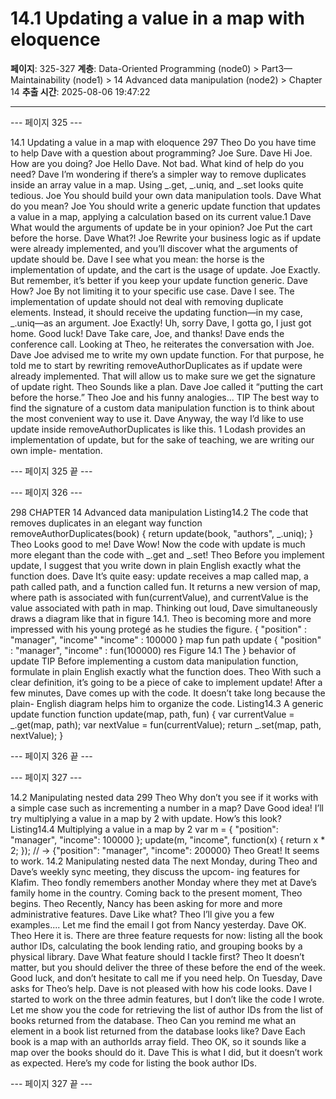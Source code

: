 # 14.1 Updating a value in a map with eloquence

**페이지**: 325-327
**계층**: Data-Oriented Programming (node0) > Part3—Maintainability (node1) > 14 Advanced data manipulation (node2) > Chapter 14
**추출 시간**: 2025-08-06 19:47:22

---


--- 페이지 325 ---

14.1 Updating a value in a map with eloquence 297
Theo Do you have time to help Dave with a question about programming?
Joe Sure.
Dave Hi Joe. How are you doing?
Joe Hello Dave. Not bad. What kind of help do you need?
Dave I’m wondering if there’s a simpler way to remove duplicates inside an array
value in a map. Using _.get, _.uniq, and _.set looks quite tedious.
Joe You should build your own data manipulation tools.
Dave What do you mean?
Joe You should write a generic update function that updates a value in a map,
applying a calculation based on its current value.1
Dave What would the arguments of update be in your opinion?
Joe Put the cart before the horse.
Dave What?!
Joe Rewrite your business logic as if update were already implemented, and you’ll
discover what the arguments of update should be.
Dave I see what you mean: the horse is the implementation of update, and the cart is
the usage of update.
Joe Exactly. But remember, it’s better if you keep your update function generic.
Dave How?
Joe By not limiting it to your specific use case.
Dave I see. The implementation of update should not deal with removing duplicate
elements. Instead, it should receive the updating function—in my case,
_.uniq—as an argument.
Joe Exactly! Uh, sorry Dave, I gotta go, I just got home. Good luck!
Dave Take care, Joe, and thanks!
Dave ends the conference call. Looking at Theo, he reiterates the conversation with Joe.
Dave Joe advised me to write my own update function. For that purpose, he told me
to start by rewriting removeAuthorDuplicates as if update were already
implemented. That will allow us to make sure we get the signature of update
right.
Theo Sounds like a plan.
Dave Joe called it “putting the cart before the horse.”
Theo Joe and his funny analogies...
TIP The best way to find the signature of a custom data manipulation function is to
think about the most convenient way to use it.
Dave Anyway, the way I’d like to use update inside removeAuthorDuplicates is
like this.
1 Lodash provides an implementation of update, but for the sake of teaching, we are writing our own imple-
mentation.

--- 페이지 325 끝 ---


--- 페이지 326 ---

298 CHAPTER 14 Advanced data manipulation
Listing14.2 The code that removes duplicates in an elegant way
function removeAuthorDuplicates(book) {
return update(book, "authors", _.uniq);
}
Theo Looks good to me!
Dave Wow! Now the code with update is much more elegant than the code with
_.get and _.set!
Theo Before you implement update, I suggest that you write down in plain English
exactly what the function does.
Dave It’s quite easy: update receives a map called map, a path called path, and a
function called fun. It returns a new version of map, where path is associated
with fun(currentValue), and currentValue is the value associated with
path in map.
Thinking out loud, Dave simultaneously draws a diagram like that in figure 14.1. Theo is
becoming more and more impressed with his young protegé as he studies the figure.
{
"position" : "manager", "income"
"income" : 100000
} map fun path
update
{
"position" : "manager",
"income" : fun(100000)
res Figure 14.1 The
}
behavior of update
TIP Before implementing a custom data manipulation function, formulate in plain
English exactly what the function does.
Theo With such a clear definition, it’s going to be a piece of cake to implement
update!
After a few minutes, Dave comes up with the code. It doesn’t take long because the plain-
English diagram helps him to organize the code.
Listing14.3 A generic update function
function update(map, path, fun) {
var currentValue = _.get(map, path);
var nextValue = fun(currentValue);
return _.set(map, path, nextValue);
}

--- 페이지 326 끝 ---


--- 페이지 327 ---

14.2 Manipulating nested data 299
Theo Why don’t you see if it works with a simple case such as incrementing a number
in a map?
Dave Good idea! I’ll try multiplying a value in a map by 2 with update. How’s this
look?
Listing14.4 Multiplying a value in a map by 2
var m = {
"position": "manager",
"income": 100000
};
update(m, "income", function(x) {
return x * 2;
});
// → {"position": "manager", "income": 200000}
Theo Great! It seems to work.
14.2 Manipulating nested data
The next Monday, during Theo and Dave’s weekly sync meeting, they discuss the upcom-
ing features for Klafim. Theo fondly remembers another Monday where they met at Dave’s
family home in the country. Coming back to the present moment, Theo begins.
Theo Recently, Nancy has been asking for more and more administrative features.
Dave Like what?
Theo I’ll give you a few examples.... Let me find the email I got from Nancy yesterday.
Dave OK.
Theo Here it is. There are three feature requests for now: listing all the book author
IDs, calculating the book lending ratio, and grouping books by a physical library.
Dave What feature should I tackle first?
Theo It doesn’t matter, but you should deliver the three of these before the end of
the week. Good luck, and don’t hesitate to call me if you need help.
On Tuesday, Dave asks for Theo’s help. Dave is not pleased with how his code looks.
Dave I started to work on the three admin features, but I don’t like the code I wrote.
Let me show you the code for retrieving the list of author IDs from the list of
books returned from the database.
Theo Can you remind me what an element in a book list returned from the database
looks like?
Dave Each book is a map with an authorIds array field.
Theo OK, so it sounds like a map over the books should do it.
Dave This is what I did, but it doesn’t work as expected. Here’s my code for listing
the book author IDs.

--- 페이지 327 끝 ---
